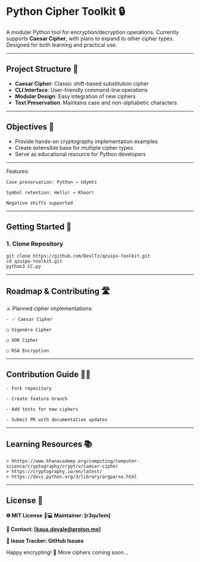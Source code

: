 # Python Cipher Toolkit 🔒

A modular Python tool for encryption/decryption operations. Currently supports **Caesar Cipher**, with plans to expand to other cipher types. Designed for both learning and practical use.

---

## Project Structure 📂

- **Caesar Cipher**: Classic shift-based substitution cipher
- **CLI Interface**: User-friendly command-line operations
- **Modular Design**: Easy integration of new ciphers
- **Text Preservation**: Maintains case and non-alphabetic characters

---

## Objectives 🎯

- Provide hands-on cryptography implementation examples
- Create extensible base for multiple cipher types
- Serve as educational resource for Python developers

---

Features:

    Case preservation: Python → Udymts

    Symbol retention: Hello! → Khoor!

    Negative shifts supported
---

## Getting Started 🚀

### 1. Clone Repository

    git clone https://github.com/DevlTz/qzuipo-toolkit.git
    cd qzuipo-toolkit.git
    python3 CC.py

---
## Roadmap & Contributing 🛣️

⚔️ Planned cipher implementations:

    - ✅ Caesar Cipher

    ▢ Vigenère Cipher

    ▢ XOR Cipher

    ▢ RSA Encryption
    
---
## Contribution Guide ️🧙‍♂️

    - Fork repository

    - Create feature branch

    - Add tests for new ciphers

    - Submit PR with documentation updates

---
## Learning Resources 📚 

    > hhttps://www.khanacademy.org/computing/computer-science/cryptography/crypt/v/caesar-cipher
    > https://cryptography.io/en/latest/
    > https://docs.python.org/3/library/argparse.html

---

## License 📜
**🌐 MIT License**
**👨💻 Maintainer: [r3qu1em]**

**📧 Contact: [kaua.dovale@proton.me]**

**🐛 Issue Tracker: GitHub Issues**

Happy encrypting! 🔐
More ciphers coming soon...
